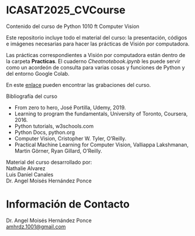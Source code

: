 # ICASAT2025_CVCourse
Contenido del curso de Python 1010 ft Computer Vision

Este repositorio incluye todo el material del curso: la presentación, códigos e imágenes necesarias para hacer las prácticas de Visión por computadora.

Las prácticas correspondientes a Visión por computadora están dentro de la carpeta **Practicas**.
El cuaderno *Cheatnotebook.ipynb* les puede servir como un acordeón de consulta para varias cosas y funciones de Python y del entorno Google Colab.

En este [enlace](https://www.youtube.com/playlist?list=PLw5JT-EnRkWzJNNWMEnZJ6AOAMPvLZd4N) pueden encontrar las grabaciones del curso.

Bibliografía del curso
* From zero to hero, José Portilla, Udemy, 2019.
* Learning to program the fundamentals, University of Toronto, Coursera, 2016.
* Python tutorials, w3schools.com
* Python Docs, python.org
* Computer Vision, Cristopher W. Tyler, O'Reilly.
* Practical Machine Learning for Computer Vision, Valliappa Lakshmanan, Martin Görner, Ryan Gillard, O’Reilly.

Material del curso desarrollado por: \
Nathalie Alvarez \
Luis Daniel Canales \
Dr. Angel Moisés Hernández Ponce

# Información de Contacto
Dr. Angel Moisés Hernández Ponce \
amhrdz.1001@gmail.com
